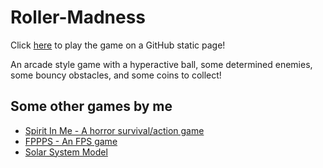 # Roller-Madness

Click [here](https://jt5519.github.io/Roller-Madness/index.html) to play the game on a GitHub static page!

An arcade style game with a hyperactive ball, some determined enemies, some bouncy obstacles, and some coins to collect!



## Some other games by me
* [Spirit In Me - A horror survival/action game](https://github.com/JT5519/Spirit-In-Me)
* [FPPPS - An FPS game](https://github.com/JT5519/First-FPS)
* [Solar System Model](https://github.com/JT5519/Solar-System)
